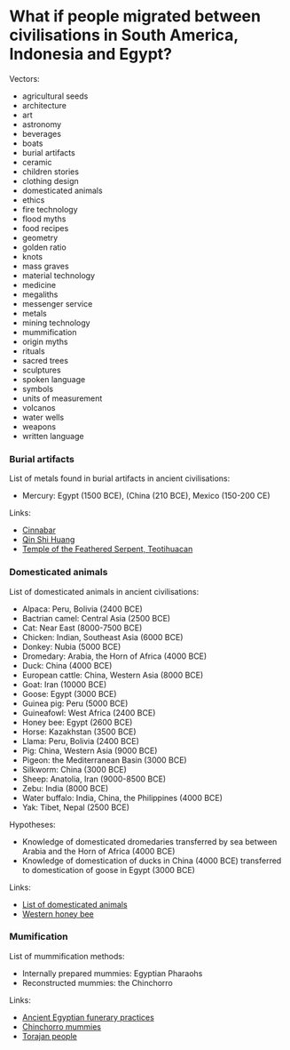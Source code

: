 # What if people migrated between civilisations in South America, Indonesia and Egypt?

Vectors:

- agricultural seeds
- architecture
- art
- astronomy
- beverages
- boats
- burial artifacts
- ceramic
- children stories
- clothing design
- domesticated animals
- ethics
- fire technology
- flood myths
- food recipes
- geometry
- golden ratio
- knots
- mass graves
- material technology
- medicine
- megaliths
- messenger service
- metals
- mining technology
- mummification
- origin myths
- rituals
- sacred trees
- sculptures
- spoken language
- symbols
- units of measurement
- volcanos
- water wells
- weapons
- written language

### Burial artifacts

List of metals found in burial artifacts in ancient civilisations:

- Mercury: Egypt (1500 BCE), (China (210 BCE), Mexico (150-200 CE)

Links:

- [Cinnabar](https://en.wikipedia.org/wiki/Cinnabar)
- [Qin Shi Huang](https://en.wikipedia.org/wiki/Qin_Shi_Huang)
- [Temple of the Feathered Serpent, Teotihuacan](https://en.wikipedia.org/wiki/Temple_of_the_Feathered_Serpent,_Teotihuacan)

### Domesticated animals

List of domesticated animals in ancient civilisations:

- Alpaca: Peru, Bolivia (2400 BCE)
- Bactrian camel: Central Asia (2500 BCE)
- Cat: Near East (8000-7500 BCE)
- Chicken: Indian, Southeast Asia (6000 BCE)
- Donkey: Nubia (5000 BCE)
- Dromedary: Arabia, the Horn of Africa (4000 BCE)
- Duck: China (4000 BCE)
- European cattle: China, Western Asia (8000 BCE)
- Goat: Iran (10000 BCE)
- Goose: Egypt (3000 BCE)
- Guinea pig: Peru (5000 BCE)
- Guineafowl: West Africa (2400 BCE)
- Honey bee: Egypt (2600 BCE)
- Horse: Kazakhstan (3500 BCE)
- Llama: Peru, Bolivia (2400 BCE)
- Pig: China, Western Asia (9000 BCE)
- Pigeon: the Mediterranean Basin (3000 BCE)
- Silkworm: China (3000 BCE)
- Sheep: Anatolia, Iran (9000-8500 BCE)
- Zebu: India (8000 BCE)
- Water buffalo: India, China, the Philippines (4000 BCE)
- Yak: Tibet, Nepal (2500 BCE)

Hypotheses:

- Knowledge of domesticated dromedaries transferred by sea between Arabia and the Horn of Africa (4000 BCE)
- Knowledge of domestication of ducks in China (4000 BCE) transferred to domestication of goose in Egypt (3000 BCE)

Links:

- [List of domesticated animals](https://en.wikipedia.org/wiki/List_of_domesticated_animals)
- [Western honey bee](https://en.wikipedia.org/wiki/Western_honey_bee)

### Mumification

List of mummification methods:

- Internally prepared mummies: Egyptian Pharaohs
- Reconstructed mummies: the Chinchorro

Links:

- [Ancient Egyptian funerary practices](https://en.wikipedia.org/wiki/Ancient_Egyptian_funerary_practices)
- [Chinchorro mummies](https://en.wikipedia.org/wiki/Chinchorro_mummies)
- [Torajan people](https://en.wikipedia.org/wiki/Torajan_people)
